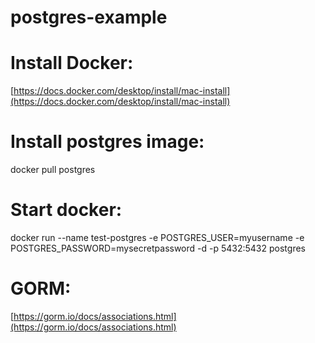 # postgres-example

# Install Docker:
[https://docs.docker.com/desktop/install/mac-install](https://docs.docker.com/desktop/install/mac-install)

# Install postgres image:
docker pull postgres

# Start docker:
docker run --name test-postgres -e POSTGRES_USER=myusername -e POSTGRES_PASSWORD=mysecretpassword -d -p 5432:5432 postgres

# GORM:
[https://gorm.io/docs/associations.html](https://gorm.io/docs/associations.html)
